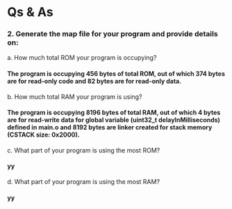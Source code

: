 # Qs & As 
### 2. Generate the map file for your program and provide details on:  

a. How much total ROM your program is occupying?
####   The program is occupying 456 bytes of total ROM, out of which 374 bytes are for read-only code and 82 bytes are for read-only data.

b. How much total RAM your program is using?  
####   The program is occupying 8196 bytes of total RAM, out of which 4 bytes are for read-write data for global variable (uint32_t delayInMilliseconds) defined in main.o and 8192 bytes are linker created for stack memory (CSTACK size: 0x2000).

c. What part of your program is using the most ROM?  
#### yy  

d. What part of your program is using the most RAM?  
#### yy

